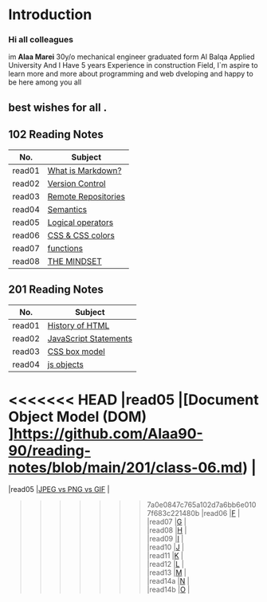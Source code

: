 # Introduction

### Hi all colleagues
im **Alaa Marei** 30y/o mechanical engineer graduated form Al Balqa Applied University And I Have 5 years Experience in construction Field, I`m aspire to learn more and more about programming and web dveloping and happy to be here among you all
## best wishes for all .



## 102 Reading Notes    
|No.               | Subject                        |       
|------------------|--------------------------------|            
|read01            |[What is Markdown?](read01.md)  |            
|read02            |[Version Control](read02.md)    |         
|read03            |[Remote Repositories](read03.md)|           
|read04            |[Semantics](read04.md)          |         
|read05            |[Logical operators](read05.md)  |          
|read06            |[CSS & CSS colors](read06.md)   |         
|read07            |[functions](read07.md)          |          
|read08            |[THE MINDSET](mindset.md)       |          


## 201 Reading Notes    
|No.                   | Subject                 |                                    
|----------------------|-------------------------|          
|read01                |[History of HTML](https://github.com/Alaa90-90/reading-notes/blob/main/201/class-01.md)  |          
|read02                |[JavaScript Statements](https://github.com/Alaa90-90/reading-notes/blob/main/201/class-02.md)         |                   
|read03                |[CSS box model](https://github.com/Alaa90-90/reading-notes/blob/main/201/class-03md)         |                 
|read04                |[js objects](https://github.com/Alaa90-90/reading-notes/blob/main/201/class-04.md)|                   
<<<<<<< HEAD
|read05                |[Document Object Model (DOM) ]https://github.com/Alaa90-90/reading-notes/blob/main/201/class-06.md)         |                     
=======
|read05                |[JPEG vs PNG vs GIF](https://github.com/Alaa90-90/reading-notes/blob/main/201/class-05.md)         |                     
>>>>>>> 7a0e0847c765a102d7a6bb6e0107f683c221480b
|read06                |[F](class-06.md)         |                        
|read07                |[G](class-07.md)         |                           
|read08                |[H](class-08.md)         |                         
|read09                |[I](class-09.md)         |                   
|read10                |[J](class-10.md)         |                  
|read11                |[K](class-11.md)         |                  
|read12                |[L](class-12.md)         |                   
|read13                |[M](class-13.md)         |                        
|read14a               |[N](class-14.md)         |                        
|read14b               |[O](class-15.md)         |








